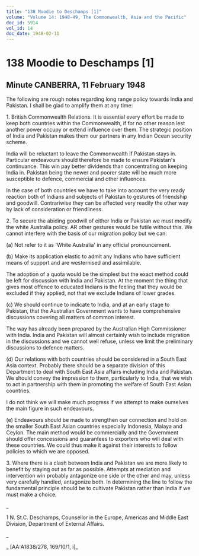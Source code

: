 ```yaml
---
title: "138 Moodie to Deschamps [1]"
volume: "Volume 14: 1948-49, The Commonwealth, Asia and the Pacific"
doc_id: 5914
vol_id: 14
doc_date: 1948-02-11
---
```


# 138 Moodie to Deschamps [1]

## Minute CANBERRA, 11 February 1948

The following are rough notes regarding long range policy towards India and Pakistan. I shall be glad to amplify them at any time:

1\. British Commonwealth Relations. It is essential every effort be made to keep both countries within the Commonwealth, if for no other reason lest another power occupy or extend influence over them. The strategic position of India and Pakistan makes them our partners in any Indian Ocean security scheme.

India will be reluctant to leave the Commonwealth if Pakistan stays in. Particular endeavours should therefore be made to ensure Pakistan's continuance. This win pay better dividends than concentrating on keeping India in. Pakistan being the newer and poorer state will be much more susceptible to defence, commercial and other influences.

In the case of both countries we have to take into account the very ready reaction both of Indians and subjects of Pakistan to gestures of friendship and goodwill. Contrariwise they can be affected very readily the other way by lack of consideration or friendliness.

2\. To secure the abiding goodwill of either India or Pakistan we must modify the white Australia policy. AR other gestures would be futile without this. We cannot interfere with the basis of our migration policy but we can:

(a) Not refer to it as 'White Australia' in any official pronouncement.

(b) Make its application elastic to admit any Indians who have sufficient means of support and are westernised and assimilable.

The adoption of a quota would be the simplest but the exact method could be left for discussion with India and Pakistan. At the moment the thing that gives most offence to educated Indians is the feeling that they would be excluded if they applied, not that we exclude Indians of lower grades.

(c) We should continue to indicate to India, and at an early stage to Pakistan, that the Australian Government wants to have comprehensive discussions covering all matters of common interest.

The way has already been prepared by the Australian High Commissioner with India. India and Pakistan will almost certainly wish to include migration in the discussions and we cannot well refuse, unless we limit the preliminary discussions to defence matters.

(d) Our relations with both countries should be considered in a South East Asia context. Probably there should be a separate division of this Department to deal with South East Asia affairs including India and Pakistan. We should convey the impression to them, particularly to India, that we wish to act in partnership with them in promoting the welfare of South East Asian countries.

I do not think we will make much progress if we attempt to make ourselves the main figure in such endeavours.

(e) Endeavours should be made to strengthen our connection and hold on the smaller South East Asian countries especially Indonesia, Malaya and Ceylon. The main method would be commercially and the Government should offer concessions and guarantees to exporters who will deal with these countries. We could thus make it against their interests to follow policies to which we are opposed.

3\. Where there is a clash between India and Pakistan we are more likely to benefit by staying out as far as possible. Attempts at mediation and intervention win probably antagonize one side or the other and may, unless very carefully handled, antagonize both. In determining the line to follow the fundamental principle should be to cultivate Pakistan rather than India if we must make a choice.

_

1 N. St.C. Deschamps, Counsellor in the Europe, Americas and Middle East Division, Department of External Affairs.

_

_ [AA:A1838/278, 169/10/1, i]_
